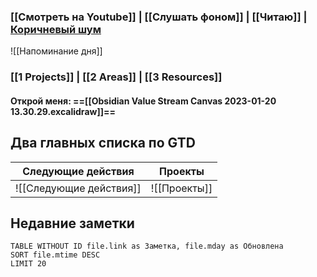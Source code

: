### [[Смотреть на Youtube]] | [[Слушать фоном]] | [[Читаю]] | [Коричневый шум](https://www.youtube.com/watch?v=Q6MemVxEquE)

![[Напоминание дня]]
### [[1 Projects]] | [[2 Areas]] | [[3 Resources]]

#### Открой меня: ==[[Obsidian Value Stream Canvas 2023-01-20 13.30.29.excalidraw]]==

## Два главных списка по GTD
| **Следующие действия**      | **Проекты**      |
| ----------------------- | ------------ |
| ![[Следующие действия]] | ![[Проекты]] |

## Недавние заметки
```dataview
TABLE WITHOUT ID file.link as Заметка, file.mday as Обновлена
SORT file.mtime DESC
LIMIT 20
```
